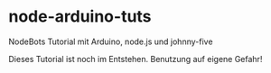 # node-arduino-tuts
NodeBots Tutorial mit Arduino, node.js und johnny-five

Dieses Tutorial ist noch im Entstehen. Benutzung auf eigene Gefahr!

